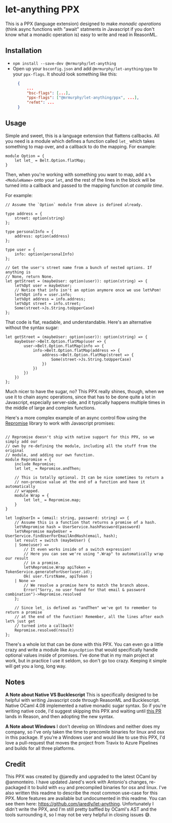 # let-anything PPX

This is a PPX (language extension) designed to make _monadic operations_ (think async functions with "await" statments in Javascript if you don't know what a monadic operation is) easy to write and read in ReasonML.

## Installation

- `npm install --save-dev @mrmurphy/let-anything`
- Open up your `bsconfig.json` and add `@mrmurphy/let-anything/ppx` to your `ppx-flags`. It should look something like this:
  ```json
    {
        ...
        "bsc-flags": [...],
        "ppx-flags": ["@mrmurphy/let-anything/ppx", ...],
        "refmt": ...
    }
  ```

## Usage

Simple and sweet, this is a language extension that flattens callbacks. All you need is a module which defines a function called `let_` which takes something to map over, and a callback to do the mapping. For example:

```reasonml
module Option = {
    let let_ = Belt.Option.flatMap;
}
```

Then, when you're working with something you want to map, add a `%<ModuleName>` onto your `let`, and the rest of the lines in the block will be turned into a callback and passed to the mapping function _at compile time_.

For example:

```reasonml
// Assume the `Option` module from above is defined already.

type address = {
    street: option(string)
};

type personalInfo = {
    address: option(address)
};

type user = {
    info: option(personalInfo)
};

// Get the user's street name from a bunch of nested options. If anything is
// None, return None.
let getStreet = (maybeUser: option(user)): option(string) => {
    let%Opt user = maybeUser;
    // Notice that info isn't an option anymore once we use let%Pom!
    let%Opt info = user.info;
    let%Opt address = info.address;
    let%Opt street = info.street;
    Some(street->Js.String.toUpperCase)
};
```

That code is flat, readable, and understandable. Here's an alternative without the syntax sugar:

```reasonml
let getStreet = (maybeUser: option(user)): option(string) => {
    maybeUser->Belt.Option.flatMap(user => {
        user->Belt.Option.flatMap(info => {
            info->Belt.Option.flatMap(address => {
                address->Belt.Option.flatMap(street => {
                    Some(street->Js.String.toUpperCase)
                })
            })
        })
    })
};
```

Much nicer to have the sugar, no? This PPX really shines, though, when we use it to chain async operations, since that has to be done quite a lot in Javascript, especially server-side, and it typically happens multiple times in the middle of large and complex functions.

Here's a more complex example of an async control flow using the [Repromise](https://aantron.github.io/repromise/docs/QuickStart) library to work with Javascript promises:

```reasonml

// Repromise doesn't ship with native support for this PPX, so we simply add our
// own by re-defining the module, including all the stuff from the original
// module, and adding our own function.
module Repromise = {
    include Repromise;
    let let_ = Repromise.andThen;

    // This is totally optional. It can be nice sometimes to return a
    // non-promise value at the end of a function and have it automatically
    // wrapped.
    module Wrap = {
        let let_ = Repromise.map;
    }
}

let logUserIn = (email: string, password: string) => {
    // Assume this is a function that returns a promise of a hash.
    let%Repromise hash = UserService.hashPassword(password)
    let%Repromise maybeUser = UserService.findUserForEmailAndHash(email, hash);
    let result = switch (maybeUser) {
    | Some(user) =>
        // It even works inside of a switch expression!
        // Here you can see we're using ".Wrap" to automatically wrap our result
        // in a promise.
        let%Repromise.Wrap apiToken = TokenService.generateForUser(user.id);
        Ok( user.firstName, apiToken )
    | None =>
        // We resolve a promise here to match the branch above.
        Error("Sorry, no user found for that email & password combination")->Repromise.resolved
    };

    // Since let_ is defined as "andThen" we've got to remember to return a promise
    // at the end of the function! Remember, all the lines after each let% just get
    // turned into a callback!
    Repromise.resolved(result)
};
```

There's a whole lot that can be done with this PPX. You can even go a little crazy and write a module like `AsyncOption` that would specifically handle optional values inside of promises. I've done that in my main project at work, but in practice I use it seldom, so don't go too crazy. Keeping it simple will get you a long, long way.

## Notes

**A Note about Native VS Bucklescript**
This is specifically designed to be helpful with writing Javascript code through ReasonML and Bucklescript. Native OCaml 4.08 implemented a native monadic sugar syntax. So if you're writing native code, I'd suggest skipping this PPX and waiting until [this PR](https://github.com/facebook/reason/pull/2487) lands in Reason, and then adopting the new syntax.

**A Note about Windows**
I don't develop on Windows and neither does my company, so I've only taken the time to precomile binaries for linux and osx in this package. If you're a Windows user and would like to use this PPX, I'd love a pull-request that moves the project from Travix to Azure Pipelines and builds for all three platforms.

## Credit

This PPX was created by @jaredly and upgraded to the latest OCaml by @anmonteiro. I have updated Jared's work with Antonio's changes, re-packaged it to build with `esy` and precompiled binaries for osx and linux. I've also written this readme to describe the most common use-case for this PPX. More features are available but undocumented in this readme. You can see them here: https://github.com/jaredly/let-anything. Unfortunately I didn't write the PPX, and I'm still pretty baffled by OCaml's AST and the tools surrounding it, so I may not be very helpful in closing issues 😅.
